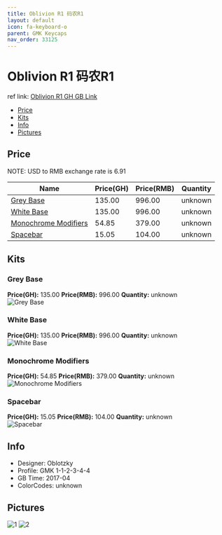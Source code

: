 ```yaml
---
title: Oblivion R1 码农R1
layout: default
icon: fa-keyboard-o
parent: GMK Keycaps
nav_order: 33125
---
```


# Oblivion R1 码农R1

ref link: [Oblivion R1 GH GB Link](https://geekhack.org/index.php?topic=89241.0)

* [Price](#price)
* [Kits](#kits)
* [Info](#info)
* [Pictures](#pictures)


## Price  
NOTE: USD to RMB exchange rate is 6.91

| Name          | Price(GH)    |  Price(RMB) | Quantity |
| ------------- | ------------ |  ---------- | -------- |
|[Grey Base](#grey-base)|135.00|996.00|unknown|
|[White Base](#white-base)|135.00|996.00|unknown|
|[Monochrome Modifiers](#monochrome-modifiers)|54.85|379.00|unknown|
|[Spacebar](#spacebar)|15.05|104.00|unknown|


## Kits
### Grey Base
**Price(GH):** 135.00    **Price(RMB):** 996.00    **Quantity:** unknown  
<img src="{{ 'assets/images/gmk-keycaps/oblivionr1/kits_pics/grey-base.jpg' | relative_url }}" alt="Grey Base" class="image featured">

### White Base
**Price(GH):** 135.00    **Price(RMB):** 996.00    **Quantity:** unknown  
<img src="{{ 'assets/images/gmk-keycaps/oblivionr1/kits_pics/white-base.jpg' | relative_url }}" alt="White Base" class="image featured">

### Monochrome Modifiers
**Price(GH):** 54.85    **Price(RMB):** 379.00    **Quantity:** unknown  
<img src="{{ 'assets/images/gmk-keycaps/oblivionr1/kits_pics/monochrome-modifiers.jpg' | relative_url }}" alt="Monochrome Modifiers" class="image featured">

### Spacebar
**Price(GH):** 15.05    **Price(RMB):** 104.00    **Quantity:** unknown  
<img src="{{ 'assets/images/gmk-keycaps/oblivionr1/kits_pics/spacebar.jpg' | relative_url }}" alt="Spacebar" class="image featured">


## Info
* Designer: Oblotzky
* Profile: GMK 1-1-2-3-4-4
* GB Time: 2017-04
* ColorCodes: unknown


## Pictures
<img src="{{ 'assets/images/gmk-keycaps/oblivionr1/rendering_pics/1.jpg' | relative_url }}" alt="1" class="image featured">
<img src="{{ 'assets/images/gmk-keycaps/oblivionr1/rendering_pics/2.jpg' | relative_url }}" alt="2" class="image featured">

